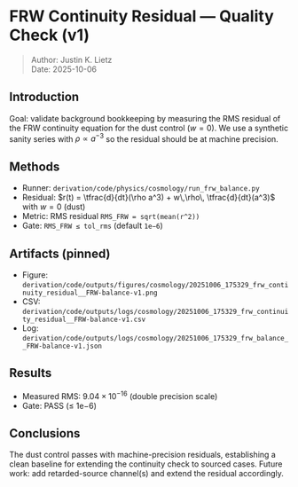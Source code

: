 <!-- DOC-GUARD: REFERENCE -->
# FRW Continuity Residual — Quality Check (v1)

> Author: Justin K. Lietz  
> Date: 2025-10-06

## Introduction

Goal: validate background bookkeeping by measuring the RMS residual of the FRW continuity equation for the dust control ($w=0$). We use a synthetic sanity series with $\rho \propto a^{-3}$ so the residual should be at machine precision.

## Methods

- Runner: `derivation/code/physics/cosmology/run_frw_balance.py`
- Residual: $r(t) = \tfrac{d}{dt}(\rho a^3) + w\,\rho\, \tfrac{d}{dt}(a^3)$ with $w=0$ (dust)
- Metric: RMS residual `RMS_FRW = sqrt(mean(r^2))`
- Gate: `RMS_FRW ≤ tol_rms` (default `1e−6`)

## Artifacts (pinned)

- Figure: `derivation/code/outputs/figures/cosmology/20251006_175329_frw_continuity_residual__FRW-balance-v1.png`
- CSV: `derivation/code/outputs/logs/cosmology/20251006_175329_frw_continuity_residual__FRW-balance-v1.csv`
- Log: `derivation/code/outputs/logs/cosmology/20251006_175329_frw_balance__FRW-balance-v1.json`

## Results

- Measured RMS: $9.04\times 10^{-16}$ (double precision scale)
- Gate: PASS (≤ 1e−6)

## Conclusions

The dust control passes with machine-precision residuals, establishing a clean baseline for extending the continuity check to sourced cases. Future work: add retarded-source channel(s) and extend the residual accordingly.
